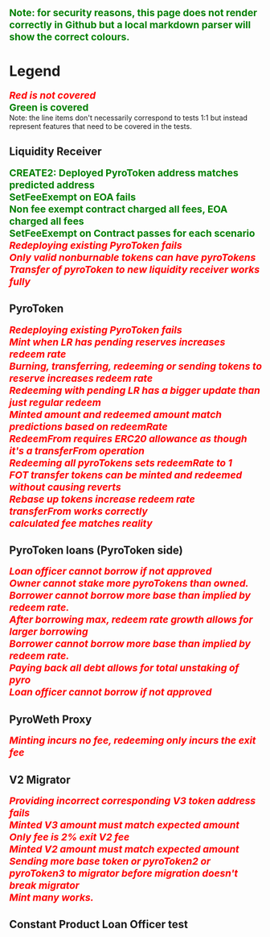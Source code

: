 

**Note: for security reasons, this page does not render correctly in Github but a local markdown parser will show the correct colours.**
<style>
div{
    color:red;
    font-weight:bold;
    font-style:italic;
    font-size:1.2rem;
}
p {
    color:green;
    font-weight:bold;
    font-size:1.2rem;
    margin:0;
}
</style>

# Legend
<div> Red is not covered</div>
<p> Green is covered</p>
Note: the line items don't necessarily correspond to tests 1:1 but instead represent features that need to be covered in the tests.

## Liquidity Receiver

<p> CREATE2: Deployed PyroToken address matches predicted address</p>
<p> SetFeeExempt on EOA fails</p>
<p> Non fee exempt contract charged all fees, EOA charged all fees</p>
<p> SetFeeExempt on Contract passes for each scenario</p>
<div> Redeploying existing PyroToken fails</div>
<div> Only valid nonburnable tokens can have pyroTokens</div>
<div> Transfer of pyroToken to new liquidity receiver works fully</div>



## PyroToken

<div> Redeploying existing PyroToken fails</div>
<div> Mint when LR has pending reserves increases redeem rate</div>
<div>Burning, transferring, redeeming or sending tokens to reserve increases redeem rate</div>
<div>Redeeming with pending LR has a bigger update than just regular redeem</div>
<div>Minted amount and redeemed amount match predictions based on redeemRate</div>
<div>RedeemFrom requires ERC20 allowance as though it's a transferFrom operation</div>
<div>Redeeming all pyroTokens sets redeemRate to 1</div>
<div>FOT transfer tokens can be minted and redeemed without causing reverts</div>
<div>Rebase up tokens increase redeem rate</div>
<div>transferFrom works correctly</div>
<div>calculated fee matches reality</div>


## PyroToken loans (PyroToken side)
<div>Loan officer cannot borrow if not approved</div>
<div>Owner cannot stake more pyroTokens than owned.</div>
<div>Borrower cannot borrow more base than implied by redeem rate.</div>
<div>After borrowing max, redeem rate growth allows for larger borrowing</div>
<div>Borrower cannot borrow more base than implied by redeem rate.</div>
<div>Paying back all debt allows for total unstaking of pyro</div>
<div>Loan officer cannot borrow if not approved</div>

## PyroWeth Proxy
<div>Minting incurs no fee, redeeming only incurs the exit fee</div>

## V2 Migrator
<div>Providing incorrect corresponding V3 token address fails</div>
<div>Minted V3 amount must match expected amount</div>
<div>Only fee is 2% exit V2 fee</div>
<div>Minted V2 amount must match expected amount</div>
<div>Sending more base token or pyroToken2 or pyroToken3 to migrator before migration doesn't break migrator</div>
<div>Mint many works.</div>

## Constant Product Loan Officer test 





